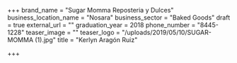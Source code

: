 +++
brand_name = "Sugar Momma Reposteria y Dulces"
business_location_name = "Nosara"
business_sector = "Baked Goods"
draft = true
external_url = ""
graduation_year = 2018
phone_number = "8445-1228"
teaser_image = ""
teaser_logo = "/uploads/2019/05/10/SUGAR-MOMMA (1).jpg"
title = "Kerlyn Aragón Ruiz"

+++
